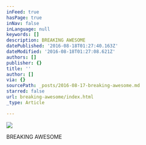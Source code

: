```yaml
---
inFeed: true
hasPage: true
inNav: false
inLanguage: null
keywords: []
description: BREAKING AWESOME
datePublished: '2016-08-18T01:27:40.163Z'
dateModified: '2016-08-18T01:27:08.621Z'
authors: []
publisher: {}
title: ''
author: []
via: {}
sourcePath: _posts/2016-08-17-breaking-awesome.md
starred: false
url: breaking-awesome/index.html
_type: Article

---
```

![](https://the-grid-user-content.s3-us-west-2.amazonaws.com/8eeee357-90d0-48bf-8a78-d701e606ede7.jpg)

BREAKING AWESOME